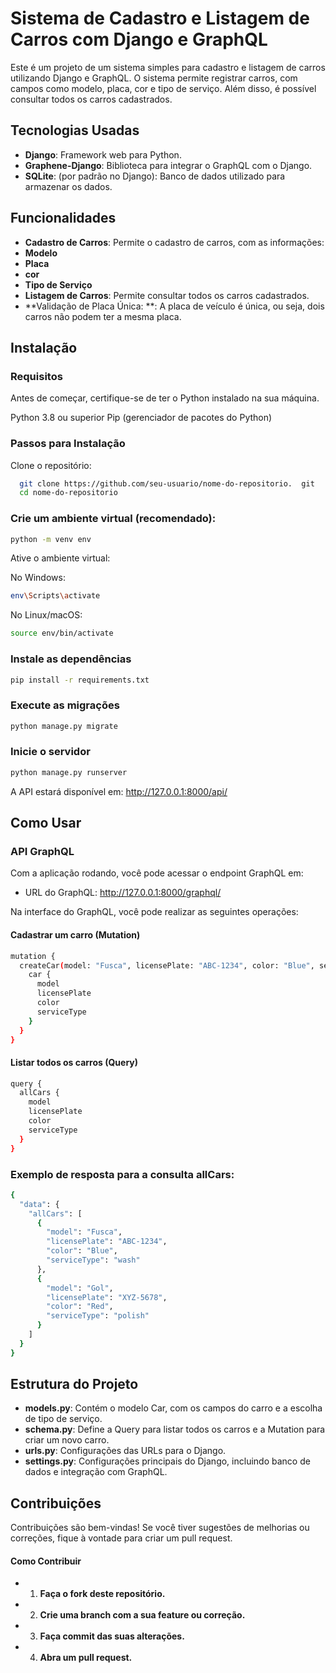 
# Sistema de Cadastro e Listagem de Carros com Django e GraphQL

Este é um projeto de um sistema simples para cadastro e listagem de carros utilizando Django e GraphQL. O sistema permite registrar carros, com campos como modelo, placa, cor e tipo de serviço. Além disso, é possível consultar todos os carros cadastrados.

## Tecnologias Usadas

-  **Django**: Framework web para Python.
- **Graphene-Django**:  Biblioteca para integrar o GraphQL com o Django.
- **SQLite**: (por padrão no Django): Banco de dados utilizado para armazenar os dados.

## Funcionalidades

- **Cadastro de Carros**: Permite o cadastro de carros, com as informações:
- **Modelo**
- **Placa**
- **cor**
- **Tipo de Serviço**
- **Listagem de Carros**: Permite consultar todos os carros cadastrados.
- **Validação de Placa Única: **: A placa de veículo é única, ou seja, dois carros não podem ter a mesma placa.


## Instalação
### Requisitos
Antes de começar, certifique-se de ter o Python instalado na sua máquina.

Python 3.8 ou superior
Pip (gerenciador de pacotes do Python)

### Passos para Instalação
Clone o repositório:
```bash
  git clone https://github.com/seu-usuario/nome-do-repositorio.  git
  cd nome-do-repositorio
```

### Crie um ambiente virtual (recomendado):
```bash
python -m venv env
```
Ative o ambiente virtual:

No Windows:

```bash
env\Scripts\activate
```

No Linux/macOS:

```bash
source env/bin/activate
```
### Instale as dependências
```bash
pip install -r requirements.txt
```
### Execute as migrações
```bash
python manage.py migrate
```

### Inicie o servidor
```bash
python manage.py runserver
```
A API estará disponível em:
http://127.0.0.1:8000/api/

## Como Usar
### API GraphQL
Com a aplicação rodando, você pode acessar o endpoint GraphQL em:
- URL do GraphQL: http://127.0.0.1:8000/graphql/

Na interface do GraphQL, você pode realizar as seguintes operações:

#### Cadastrar um carro (Mutation)
```bash
mutation {
  createCar(model: "Fusca", licensePlate: "ABC-1234", color: "Blue", serviceType: "wash") {
    car {
      model
      licensePlate
      color
      serviceType
    }
  }
}
```

#### Listar todos os carros (Query)
```bash
query {
  allCars {
    model
    licensePlate
    color
    serviceType
  }
}
```

### Exemplo de resposta para a consulta allCars:
```bash
{
  "data": {
    "allCars": [
      {
        "model": "Fusca",
        "licensePlate": "ABC-1234",
        "color": "Blue",
        "serviceType": "wash"
      },
      {
        "model": "Gol",
        "licensePlate": "XYZ-5678",
        "color": "Red",
        "serviceType": "polish"
      }
    ]
  }
}
```
## Estrutura do Projeto
- **models.py**: Contém o modelo Car, com os campos do carro e a escolha de tipo de serviço.
- **schema.py**: Define a Query para listar todos os carros e a Mutation para criar um novo carro.
- **urls.py**: Configurações das URLs para o Django.
- **settings.py**: Configurações principais do Django, incluindo banco de dados e integração com GraphQL.

## Contribuições
Contribuições são bem-vindas! Se você tiver sugestões de melhorias ou correções, fique à vontade para criar um pull request.

#### Como Contribuir
- 1. **Faça o fork deste repositório.**
- 2. **Crie uma branch com a sua feature ou correção.**
- 3. **Faça commit das suas alterações.**
- 4. **Abra um pull request.**
